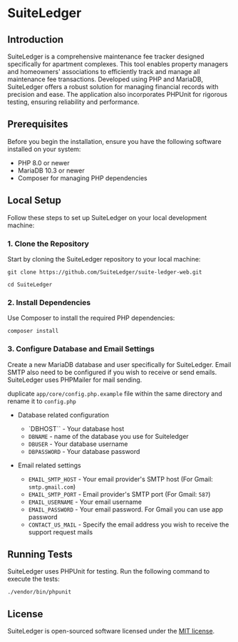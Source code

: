 # SuiteLedger

## Introduction

SuiteLedger is a comprehensive maintenance fee tracker designed specifically for apartment complexes. This tool enables property managers and homeowners' associations to efficiently track and manage all maintenance fee transactions. Developed using PHP and MariaDB, SuiteLedger offers a robust solution for managing financial records with precision and ease. The application also incorporates PHPUnit for rigorous testing, ensuring reliability and performance.

## Prerequisites

Before you begin the installation, ensure you have the following software installed on your system:
- PHP 8.0 or newer
- MariaDB 10.3 or newer
- Composer for managing PHP dependencies

## Local Setup

Follow these steps to set up SuiteLedger on your local development machine:

### 1. Clone the Repository

Start by cloning the SuiteLedger repository to your local machine:

`git clone https://github.com/SuiteLedger/suite-ledger-web.git`

`cd SuiteLedger`

### 2. Install Dependencies
   Use Composer to install the required PHP dependencies:

`composer install`

### 3. Configure Database and Email Settings

Create a new MariaDB database and user specifically for SuiteLedger.
Email SMTP also need to be configured if you wish to receive or send emails.
SuiteLedger uses PHPMailer for mail sending.

duplicate `app/core/config.php.example` file within the same directory and rename it to `config.php`

- Database related configuration
  - `DBHOST`` - Your database host
  - `DBNAME` - name of the database you use for Suiteledger
  - `DBUSER` - Your database username
  - `DBPASSWORD` - Your database password

    
- Email related settings
    - `EMAIL_SMTP_HOST` - Your email provider's SMTP host (For Gmail: `smtp.gmail.com`)
    - `EMAIL_SMTP_PORT` - Email provider's SMTP port (For Gmail: `587`)
    - `EMAIL_USERNAME` - Your email username
    - `EMAIL_PASSWORD` - Your email password. For Gmail you can use app password
    - `CONTACT_US_MAIL` - Specify the email address you wish to receive the support request mails


## Running Tests

SuiteLedger uses PHPUnit for testing. Run the following command to execute the tests:

`./vendor/bin/phpunit`

## License
SuiteLedger is open-sourced software licensed under the [MIT license](https://opensource.org/license/mit).

